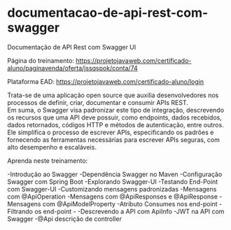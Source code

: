 # documentacao-de-api-rest-com-swagger
Documentação de API Rest com Swagger UI

Página do treinamento: https://projetojavaweb.com/certificado-aluno/paginavenda/oferta/jssqspok/conta/74

Plataforma EAD: https://projetojavaweb.com/certificado-aluno/login

Trata-se de uma aplicação open source que auxilia desenvolvedores nos processos de definir, criar, documentar e consumir APIs REST.  
Em suma, o Swagger visa padronizar este tipo de integração, descrevendo os recursos que uma API deve possuir, como endpoints, dados recebidos, dados retornados, códigos HTTP e métodos de autenticação, entre outros.
Ele simplifica o processo de escrever APIs, especificando os padrões e fornecendo as ferramentas necessárias para escrever APIs seguras, com alto desempenho e escaláveis.

Aprenda neste treinamento: 

-Introdução ao Swagger
-Dependência Swagger no Maven
-Configuração Swagger com Spring Boot 
-Explorando Swagger-UI
-Testando End-Point com Swagger-UI
-Customizando mensagens padronizadas
-Mensagens com @ApiOperation
-Mensagens com @ApiResponses e @ApiResponse
-Mensagens com @ApiModelProperty
-Atributo Consumes nos end-point
-Filtrando os end-point -
-Descrevendo a API com ApiInfo
-JWT na API com Swagger
-@Api descrição de controller 
